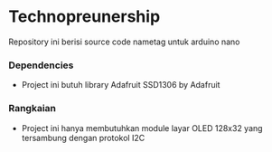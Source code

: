 # Technopreunership
Repository ini berisi source code nametag untuk arduino nano

### Dependencies
  - Project ini butuh library Adafruit SSD1306 by Adafruit

### Rangkaian
  - Project ini hanya membutuhkan module layar OLED 128x32 yang tersambung dengan protokol I2C
